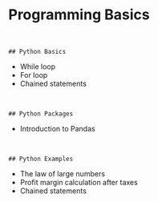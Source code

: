 # Programming Basics

<br />
 
``` ## Python Basics ```

- While loop           
- For loop             
- Chained statements

<br />

``` ## Python Packages ```

- Introduction to Pandas 

<br />

``` ## Python Examples ```                       
                          
- The law of large numbers                
- Profit margin calculation after taxes   
- Chained statements                          

<br />

  

